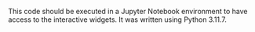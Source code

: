 This code should be executed in a Jupyter Notebook environment to have access to the interactive widgets.
It was written using Python 3.11.7.
